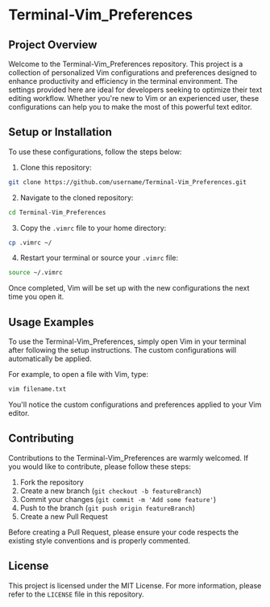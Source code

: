 # Terminal-Vim_Preferences

## Project Overview
Welcome to the Terminal-Vim_Preferences repository. This project is a collection of personalized Vim configurations and preferences designed to enhance productivity and efficiency in the terminal environment. The settings provided here are ideal for developers seeking to optimize their text editing workflow. Whether you're new to Vim or an experienced user, these configurations can help you to make the most of this powerful text editor.

## Setup or Installation
To use these configurations, follow the steps below:

1. Clone this repository:
```bash
git clone https://github.com/username/Terminal-Vim_Preferences.git
```
2. Navigate to the cloned repository:
```bash
cd Terminal-Vim_Preferences
```
3. Copy the `.vimrc` file to your home directory:
```bash
cp .vimrc ~/
```
4. Restart your terminal or source your `.vimrc` file:
```bash
source ~/.vimrc
```
Once completed, Vim will be set up with the new configurations the next time you open it.

## Usage Examples
To use the Terminal-Vim_Preferences, simply open Vim in your terminal after following the setup instructions. The custom configurations will automatically be applied.

For example, to open a file with Vim, type:
```bash
vim filename.txt
```
You'll notice the custom configurations and preferences applied to your Vim editor.

## Contributing
Contributions to the Terminal-Vim_Preferences are warmly welcomed. If you would like to contribute, please follow these steps:

1. Fork the repository
2. Create a new branch (`git checkout -b featureBranch`)
3. Commit your changes (`git commit -m 'Add some feature'`)
4. Push to the branch (`git push origin featureBranch`)
5. Create a new Pull Request

Before creating a Pull Request, please ensure your code respects the existing style conventions and is properly commented.

## License
This project is licensed under the MIT License. For more information, please refer to the `LICENSE` file in this repository.